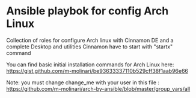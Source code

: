 # Ansible playbok for config Arch Linux
Collection of roles for configure Arch linux with Cinnamon DE and a complete Desktop and utilities
Cinnamon have to start with "startx" command

You can find basic initial installation commands for Arch Linux here:
https://gist.github.com/m-molinari/be93633337110b529cff38f1aab96e66


Note:
you must change change_me with your user in this file :
https://github.com/m-molinari/arch-by-ansible/blob/master/group_vars/all
